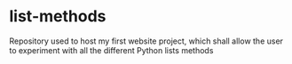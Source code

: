 # list-methods
Repository used to host my first website project, which shall allow the user to experiment with all the different Python lists methods
